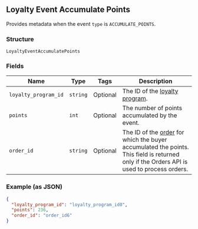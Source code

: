 ## Loyalty Event Accumulate Points

Provides metadata when the event `type` is `ACCUMULATE_POINTS`.

### Structure

`LoyaltyEventAccumulatePoints`

### Fields

| Name | Type | Tags | Description |
|  --- | --- | --- | --- |
| `loyalty_program_id` | `string` | Optional | The ID of the [loyalty program](#type-LoyaltyProgram). |
| `points` | `int` | Optional | The number of points accumulated by the event. |
| `order_id` | `string` | Optional | The ID of the [order](#type-Order) for which the buyer accumulated the points.<br>This field is returned only if the Orders API is used to process orders. |

### Example (as JSON)

```json
{
  "loyalty_program_id": "loyalty_program_id0",
  "points": 236,
  "order_id": "order_id6"
}
```


